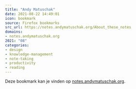 ```yaml
---
title: "Andy Matuschak"
date: 2021-08-22 14:49:01
icon: bookmark
source: Firefox bookmarks
src_url: https://notes.andymatuschak.org/About_these_notes
domains:
- notes.andymatuschak.org
2021: "08"
categories:
- design
- knowledge-management
- note-taking
- productivity
- reading
---
```

Deze bookmark kan je vinden op [notes.andymatuschak.org](https://notes.andymatuschak.org/About_these_notes).
